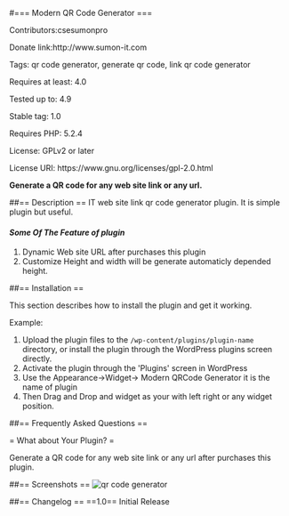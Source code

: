 #=== Modern QR Code Generator ===
<p>Contributors:csesumonpro</p>
<p>Donate link:http://www.sumon-it.com</p>
<p>Tags: qr code generator, generate qr code, link qr code generator</p>
<p>Requires at least: 4.0</p>
<p>Tested up to: 4.9</p>
<p>Stable tag: 1.0</p>
<p>Requires PHP: 5.2.4</p>
<p>License: GPLv2 or later</p>
<p>License URI: https://www.gnu.org/licenses/gpl-2.0.html</p>

<b>Generate a QR code for any web site link or any url.</b>

##== Description ==
IT web site link qr code generator plugin. It is simple plugin but useful. 

<h4><i>Some Of The Feature of plugin </i></h4>

1. Dynamic Web site URL after purchases this plugin
2. Customize Height and width will be generate automaticly depended height.


##== Installation ==

This section describes how to install the plugin and get it working.

Example: 

1. Upload the plugin files to the `/wp-content/plugins/plugin-name` directory, or install the plugin through the WordPress plugins screen directly.
2. Activate the plugin through the 'Plugins' screen in WordPress
3. Use the Appearance->Widget-> Modern QRCode Generator  it is the name of plugin
4. Then Drag and Drop and widget as your with left right or any widget position. 

##== Frequently Asked Questions ==

= What about Your Plugin? =

Generate a QR code for any web site link or any url after purchases this plugin.

##== Screenshots ==
![qr code generator](https://user-images.githubusercontent.com/29582239/44961367-ed0b5000-af31-11e8-9805-3fa642653971.PNG)

##== Changelog ==
==1.0==
Initial Release